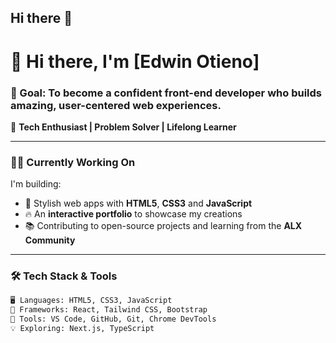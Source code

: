 ## Hi there 👋
# 👋 Hi there, I'm [Edwin Otieno]

### 🎯 Goal: To become a confident **front-end developer** who builds amazing, user-centered web experiences.

🚀 **Tech Enthusiast | Problem Solver | Lifelong Learner**

---

### 🧑‍💻 Currently Working On

I'm building:
- 🎨 Stylish web apps with **HTML5**, **CSS3** and **JavaScript**
- 🔥 An **interactive portfolio** to showcase my creations
- 📚 Contributing to open-source projects and learning from the **ALX Community**

---

### 🛠️ Tech Stack & Tools

```html
🖥️ Languages: HTML5, CSS3, JavaScript  
🧰 Frameworks: React, Tailwind CSS, Bootstrap  
🎨 Tools: VS Code, GitHub, Git, Chrome DevTools  
💡 Exploring: Next.js, TypeScript



